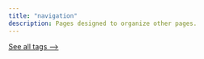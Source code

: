 ```yaml
---
title: "navigation"
description: Pages designed to organize other pages.
---
```

[See all tags -->](/tags)